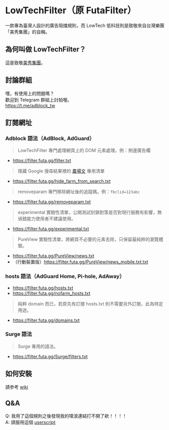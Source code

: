 # LowTechFilter（原 FutaFilter）

一款專為臺灣人設計的廣告阻擋規則，而 LowTech 低科技則是致敬來自台灣樂團「美秀集團」的自稱。

## 為何叫做 LowTechFilter？

這是致敬[美秀集團](https://streetvoice.com/bisiugroup/)。

## 討論群組

嘿，有使用上的問題嗎？  
歡迎到 Telegram 群組上討拍喔。  
https://t.me/adblock_tw

## 訂閱網址

### Adblock 語法（AdBlock, AdGuard）

> LowTechFilter 專門處理網頁上的 DOM 元素處理。例：側邊廣告欄

- <https://filter.futa.gg/filter.txt>

> 隱藏 Google 搜尋結果裡的
> [農場文](https://content-farm-terminator.blogspot.com/2018/12/about-content-farm-terminator.html)
> 專用清單

- <https://filter.futa.gg/hide_farm_from_search.txt>

> removeparam 專門移除網址後的追蹤碼。例：`fbclid=123abc`

- <https://filter.futa.gg/removeparam.txt>

> experimental 實驗性清單，公開測試封鎖對策是否對現行服務有影響，無偵錯能力使用者不建議使用。

- <https://filter.futa.gg/experimental.txt>

> PureView 實驗性清單，將網頁不必要的元素去除，只保留最純粹的瀏覽體驗。

- <https://filter.futa.gg/PureView/news.txt>
- （行動裝置版）<https://filter.futa.gg/PureView/news_mobile.txt.txt>

### hosts 語法（AdGuard Home, Pi-hole, AdAway）

- <https://filter.futa.gg/hosts.txt>
- <https://filter.futa.gg/nofarm_hosts.txt>

> 純粹 domain 而已，若原先有訂閱 hosts.txt 則不需要另外訂閱，此為特定用途。

- <https://filter.futa.gg/domains.txt>

### Surge 語法

> Surge 專用的語法。

- <https://filter.futa.gg/Surge/filters.txt>

## 如何安裝

請參考 [wiki](https://github.com/FutaGuard/FutaFilter/wiki)

## Q&A

Q: 我用了這個規則之後發現我的噗浪連結打不開了欸！！！！\
A: 請服用這個 [userscript](https://greasyfork.org/en/scripts/40884-plurk-no-redirector)
